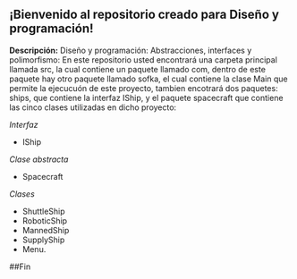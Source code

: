 ## ¡Bienvenido al repositorio creado para Diseño y programación!

**Descripción:**
Diseño y programación: Abstracciones, interfaces y polimorfismo:
En este repositorio usted encontrará una carpeta principal llamada src, la cual contiene un paquete llamado com, dentro de este paquete hay otro paquete llamado sofka, el cual contiene la clase Main que permite la ejecucuón de este proyecto, tambien encotrará dos paquetes: ships, que contiene la interfaz IShip, y el paquete spacecraft  que contiene las cinco clases utilizadas en dicho proyecto:

*Interfaz*
- IShip

*Clase abstracta*

- Spacecraft

*Clases*
- ShuttleShip
- RoboticShip
- MannedShip
- SupplyShip
- Menu.

##Fin

